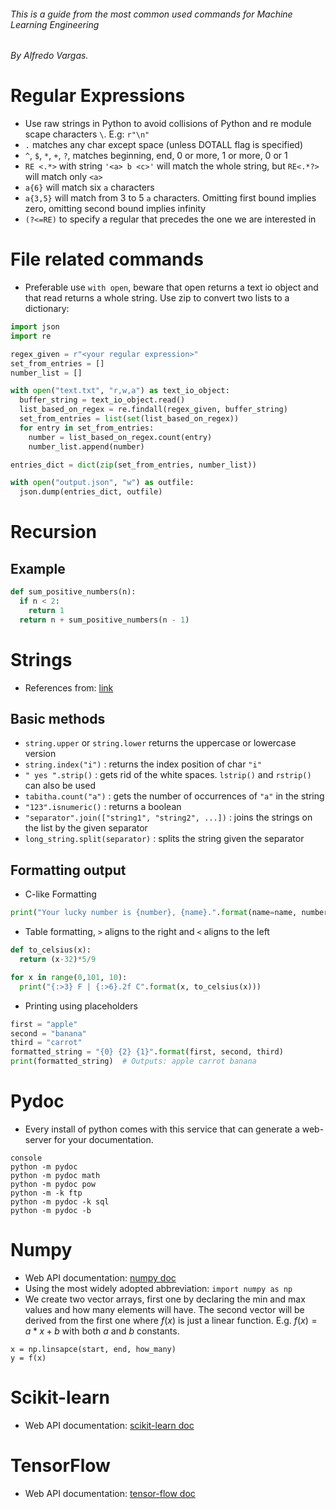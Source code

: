 ###### This is a guide from the most common used commands for Machine Learning Engineering
###### By Alfredo Vargas.

# Regular Expressions
- Use raw strings in Python to avoid collisions of Python and re module scape characters `\`. E.g: `r"\n"`
- `.` matches any char except space (unless DOTALL flag is specified)
- `^`, `$`, `*`, `+`, `?`, matches beginning, end, 0 or more, 1 or more, 0 or 1
- `RE <.*>` with string `'<a> b <c>'` will match the whole string, but `RE<.*?>` will match only `<a>`
- `a{6}` will match six `a` characters
- `a{3,5}` will match from 3 to 5 `a` characters. Omitting first bound implies zero, omitting second bound implies infinity
- `(?<=RE)` to specify a regular that precedes the one we are interested in

# File related commands
- Preferable use `with open`, beware that open returns a text io object and that read returns a whole string. Use zip to convert two lists to a dictionary:
```python
import json
import re

regex_given = r"<your regular expression>"
set_from_entries = []
number_list = []

with open("text.txt", "r,w,a") as text_io_object:
  buffer_string = text_io_object.read()
  list_based_on_regex = re.findall(regex_given, buffer_string)
  set_from_entries = list(set(list_based_on_regex))
  for entry in set_from_entries:
    number = list_based_on_regex.count(entry)
    number_list.append(number)

entries_dict = dict(zip(set_from_entries, number_list))

with open("output.json", "w") as outfile:
  json.dump(entries_dict, outfile)
```

# Recursion
## Example
```python
def sum_positive_numbers(n):
  if n < 2:
    return 1
  return n + sum_positive_numbers(n - 1)
 ```

# Strings
- References from: [link](https://docs.python.org/3/library/stdtypes.html#string-methods)
## Basic methods
- `string.upper` or `string.lower` returns the uppercase or lowercase version
- `string.index("i")` : returns the index position of char `"i"`
- `" yes ".strip()` : gets rid of the white spaces. `lstrip()` and `rstrip()` can also be used
- `tabitha.count("a")` : gets the number of occurrences of `"a"` in the string
- `"123".isnumeric()` : returns a boolean
- `"separator".join(["string1", "string2", ...])` : joins the strings on the list by the given separator
- `long_string.split(separator)` : splits the string given the separator
## Formatting output
- C-like Formatting
```python
print("Your lucky number is {number}, {name}.".format(name=name, number=len(name)*3))
```
- Table formatting, `>` aligns to the right and `<` aligns to the left
```python
def to_celsius(x):
  return (x-32)*5/9

for x in range(0,101, 10):
  print("{:>3} F | {:>6}.2f C".format(x, to_celsius(x)))
```
- Printing using placeholders
```python
first = "apple"
second = "banana"
third = "carrot"
formatted_string = "{0} {2} {1}".format(first, second, third)
print(formatted_string)  # Outputs: apple carrot banana
```

# Pydoc
- Every install of python comes with this service that can generate a web-server for your documentation.
```
console
python -m pydoc
python -m pydoc math
python -m pydoc pow
python -m -k ftp
python -m pydoc -k sql
python -m pydoc -b
```
# Numpy
- Web API documentation: [numpy doc](https://numpy.org/doc/stable/index.html)
- Using the most widely adopted abbreviation: `import numpy as np`
- We create two vector arrays, first one by declaring the min and max values and how many elements will have. The second vector will be derived from the first one where $f(x)$ is just a linear function. E.g. $f(x) = a * x + b$ with both $a$ and $b$ constants.
```console
x = np.linsapce(start, end, how_many)
y = f(x)
```

# Scikit-learn
- Web API documentation: [scikit-learn doc](https://scikit-learn.org/stable/user_guide.html)

# TensorFlow
- Web API documentation: [tensor-flow doc](https://www.tensorflow.org/api_docs/python/tf/all_symbols)

